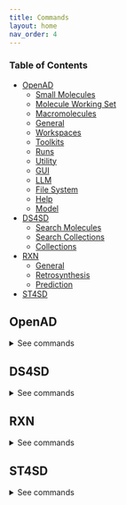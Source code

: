 ```yaml
---
title: Commands
layout: home
nav_order: 4
---
```


<!--

DO NOT EDIT
-----------
This file auto-generated.
To update it, consult instructions:
https://github.com/acceleratedscience/open-ad-toolkit/tree/main/docs

-->

### Table of Contents
- [OpenAD](#openad)
  - [Small Molecules](#small-molecules)
  - [Molecule Working Set](#molecule-working-set)
  - [Macromolecules](#macromolecules)
  - [General](#general)
  - [Workspaces](#workspaces)
  - [Toolkits](#toolkits)
  - [Runs](#runs)
  - [Utility](#utility)
  - [GUI](#gui)
  - [LLM](#llm)
  - [File System](#file-system)
  - [Help](#help)
  - [Model](#model)
- [DS4SD](#ds4sd)
  - [Search Molecules](#search-molecules)
  - [Search Collections](#search-collections)
  - [Collections](#collections)
- [RXN](#rxn)
  - [General](#general)
  - [Retrosynthesis](#retrosynthesis)
  - [Prediction](#prediction)
- [ST4SD](#st4sd)


## OpenAD

<details markdown="block">
<summary>See commands</summary>

### Small Molecules

`display molecule|mol <name> | <smiles> | <inchi> | <inchikey> | <cid>`{: .cmd }
Display a molecule's details. <br> 

A molecule's details include its identifiers, synonyms, properties and any analysis results it has been enriched with. <br> 

Supported molecule identifiers: <br> 
- `name` / `synonym` <br> 
- `SMILES` <br> 
- `InChI` <br> 
- `InChIKey` <br> 
- `PubChem CID` <br> 

Notes: <br> 
- You can use the 'mol' shorthand instead of 'molecule'. <br> 
- If the requested molecule exists in your current working set or in memory, that version will be prioritized. <br> 

Examples: <br> 
- Display a molecule by name: <br> 
  `display molecule Aspirin` <br> 

- Display a molecule by SMILES string: <br> 
  `display molecule CC(=O)OC1=CC=CC=C1C(=O)O` <br> 

- Display a molecule by InChI string: <br> 
  `display mol InChI=1S/C9H8O4/c1-6(10)13-8-5-3-2-4-7(8)9(11)12/h2-5H,1H3,(H,11,12)` <br> 

- Display a molecule by InChIKey: <br> 
  `display mol BSYNRYMUTXBXSQ-UHFFFAOYSA-N` <br> 

- Display a molecule by its PubChem CID: <br> 
  `display mol 2244` <br><br>

`show molecule|mol <name> | <smiles> | <inchi> | <inchikey> | <cid>`{: .cmd }
Launch the molecule viewer to visualize your molecule and inspect its properties. <br> 

Supported molecule identifiers: <br> 
- `name` / `synonym` <br> 
- `SMILES` <br> 
- `InChI` <br> 
- `InChIKey` <br> 
- `PubChem CID` <br> 

Notes: <br> 
- You can use the 'mol' shorthand instead of 'molecule'. <br> 
- If the requested molecule exists in your current working set or in memory, that version will be prioritized. <br> 

Examples: <br> 
- Inspect a molecule by name: <br> 
  `show mol aspirin` <br> 

- Inspect a molecule by SMILES string: <br> 
  `show mol CC(=O)OC1=CC=CC=C1C(=O)O` <br> 

- Inspect a molecule by InChI string: <br> 
  `show mol InChI=1S/C9H8O4/c1-6(10)13-8-5-3-2-4-7(8)9(11)12/h2-5H,1H3,(H,11,12)` <br> 

- Inspect a molecule by PubChem CID: <br> 
  `show mol 2244` <br><br>

`show molset|molecule-set '<molset_or_sdf_or_smi_path>' | using dataframe <dataframe>`{: .cmd }
Launch the molset viewer to visualize the contents of a molecule set. <br> 

Examples: <br> 
- `show molset 'neurotransmitters.mol.json'` <br> 
- `show molset 'neurotransmitters.sdf'` <br> 
- `show molset 'neurotransmitters.smi'` <br> 
- `show molset my_dataframe` <br><br>

`@(<name> | <smiles> | <inchi> | <inchikey> | <cid>)>><molecule_property_name>`{: .cmd }
Request a molecule's property. <br> 

Supported molecule identifiers: <br> 
- `name` / `synonym` <br> 
- `SMILES` <br> 
- `InChI` <br> 
- `InChIKey` <br> 
- `PubChem CID` <br> 

Notes: <br> 
- In addition to a molecule's properties or identifiers, you can also request its synonyms. <br> 
- If the requested molecule exists in your current working set or in memory, that version will be prioritized. <br> 
- In addition to the properties listed below, you can also request any additional properties that are available in your molecule working set. <br> 

Examples: <br> 
- Obtain the molecular weight of a molecule known as Aspirin. <br> 
  `@aspirin>>molecular_weight` <br> 

- Obtain the canonical smiles string for the dopamine neurotransmitter. <br> 
  `@dopamine>>canonical_smiles` <br> 

- Obtain a molecules xlogp value using a SMILES string. <br> 
  `@CC(=O)OC1=CC=CC=C1C(=O)O>>xlogp` <br> 

- Obtain all the synonyms for ibuprofen. <br> 
 `@ibuprofen>>synonyms` <br> 

Available properties that can be queried: <br> 
atom_stereo_count                       bond_stereo_count                       canonical_smiles                         <br> 
charge                                  cid                                     complexity                               <br> 
conformer_count_3d                      conformer_id_3d                         conformer_model_rmsd_3d                  <br> 
conformer_rmsd_3d                       coordinate_type                         covalent_unit_count                      <br> 
defined_atom_stereo_count               defined_bond_stereo_count               effective_rotor_count_3d                 <br> 
exact_mass                              feature_acceptor_count_3d               feature_anion_count_3d                   <br> 
feature_cation_count_3d                 feature_count_3d                        feature_donor_count_3d                   <br> 
feature_hydrophobe_count_3d             feature_ring_count_3d                   h_bond_acceptor_count                    <br> 
h_bond_donor_count                      heavy_atom_count                        inchi                                    <br> 
inchikey                                isomeric_smiles                         isotope_atom_count                       <br> 
iupac_name                              mmff94_energy_3d                        mmff94_partial_charges_3d                <br> 
molecular_formula                       molecular_weight                        molecular_weight_exact                   <br> 
monoisotopic_mass                       multipoles_3d                           multipoles_3d                            <br> 
pharmacophore_features_3d               pharmacophore_features_3d               rotatable_bond_count                     <br> 
sol                                     sol_classification                      tpsa                                     <br> 
undefined_atom_stereo_count             undefined_bond_stereo_count             volume_3d                                <br> 
x_steric_quadrupole_3d                  xlogp                                   y_steric_quadrupole_3d                   <br><br>

`export molecule|mol <name> | <smiles> | <inchi> | <inchikey> | <cid> [ as file ]`{: .cmd }
Either save a molecule to your workspace as a JSON file (CLI) or return a dictionary of the molecule's properties (Jupyter Notebook). <br> 

Supported molecule identifiers: <br> 
- `name` / `synonym` <br> 
- `SMILES` <br> 
- `InChI` <br> 
- `InChIKey` <br> 
- `PubChem CID` <br> 

Notes: <br> 
- The requested molecule does not need to be in your current working set. <br> 
- The `as file` clause is only needed when you wish to save a file to your workspace from within a Jupytyer Notebook. <br> 
- You can use the 'mol' shorthand instead of 'molecule'. <br> 
- If the requested molecule exists in your current working set or in memory, that version will be prioritized. <br> 

Examples: <br> 
- Export a molecule by name: <br> 
  `export molecule aspirin` <br> 

- Export a molecule by SMILES string, and force it to save as a file (only relevant in a Jupyter Notebook): <br> 
  `export mol aspirin as file` <br><br>

<br>

### Molecule Working Set

`add molecule|mol <name> | <smiles> | <inchi> | <inchikey> | <cid> [ as '<name>' ] [ basic ] [ force ]`{: .cmd }
Add a molecule to your current molecule working set. <br> 

Supported molecule identifiers: <br> 
- `name` / `synonym` <br> 
- `SMILES` <span style="color: #ccc">- supports [ basic ]</span> <br> 
- `InChI` <span style="color: #ccc">- supports [ basic ]</span> <br> 
- `InChIKey` <br> 
- `PubChem CID` <br> 

Options: <br> 
- `as <name>`: Provide a custom name for the molecule, which will be used by the software whenever refering to it going forward. <br> 
  Note: you can always update a molecule's name later by running `rename molecule <name>`. <br> 
- `basic`: Create a minimal molecule without enriching it with PubChem data. This is only relevant when using a SMILES or InChI string as identifier. Because no API calls are made, this is much faster than the default behavior. <br> 
- `force`: Suppress the confirmation step before adding a molecule, which may be desired in batch operations. <br> 

Notes: <br> 
- You can use the 'mol' shorthand instead of 'molecule'. <br> 
- If the requested molecule exists in your current working set or in memory, that version will be prioritized. <br> 

Examples: <br> 
- Add a molecule by SMILES string: <br> 
  `add molecule CC(=O)OC1=CC=CC=C1C(=O)O` <br> 

- Add a molecule by SMILES string, without enriching it with PubChem data: <br> 
  `add molecule CC(=O)OC1=CC=CC=C1C(=O)O basic` <br> 

- Add a molecule by SMILES string, giving it a custom name: <br> 
  `add molecule CC(=O)OC1=CC=CC=C1C(=O)O as 'mymol' basic` <br> 

- Add a molecule by unquoted InChI string: <br> 
  `add mol InChI=1S/C9H8O4/c1-6(10)13-8-5-3-2-4-7(8)9(11)12/h2-5H,1H3,(H,11,12)` <br> 

- Add a molecule by quoted InChI string: <br> 
  `add mol 'InChI=1S/C9H8O4/c1-6(10)13-8-5-3-2-4-7(8)9(11)12/h2-5H,1H3,(H,11,12)'` <br> 

- Add a molecule by InChIKey: <br> 
  `add mol BSYNRYMUTXBXSQ-UHFFFAOYSA-N` <br> 

- Add a molecule by InChIKey, giving it a custom name: <br> 
  `add mol BSYNRYMUTXBXSQ-UHFFFAOYSA-N as 'mymol'` <br> 

- Add a molecule by name: <br> 
  `add molecule aspirin` <br> 

- Add a molecule by name, supressing the confirmation step: <br> 
  `add molecule aspirin force` <br> 

- Add a molecule by quoted name: <br> 
  `add mol 'Aspirin 325 mg'` <br> 

- Add a molecule by its PubChem CID: <br> 
  `add mol 2244` <br><br>

`remove molecule|mol <name> | <smiles> | <inchi> | <inchikey> | <cid> [ force ]`{: .cmd }
Remove a molecule from the current working set based on a given molecule identifier. <br> 

Supported molecule identifiers: <br> 
- `name` / `synonym` <br> 
- `SMILES` <br> 
- `InChI` <br> 
- `InChIKey` <br> 
- `PubChem CID` <br> 

Options: <br> 
- `force`: Suppress the confirmation step before removing a molecule, which may be desired in batch operations. <br> 

Notes: <br> 
- You can use the 'mol' shorthand instead of 'molecule'. <br> 

Examples: <br> 
- Remove a molecule by name: <br> 
  `remove molecule Aspirin` <br> 

- Remove a molecule by SMILES: <br> 
  `remove molecule CC(=O)OC1=CC=CC=C1C(=O)O` <br> 

- Remove a molecule by InChIKey: <br> 
  `remove mol BSYNRYMUTXBXSQ-UHFFFAOYSA-N` <br> 

- Remove a molecule by InChI <br> 
  `remove mol  InChI=1S/C9H8O4/c1-6(10)13-8-5-3-2-4-7(8)9(11)12/h2-5H,1H3,(H,11,12)` <br> 

- Remove a molecule by CID: <br> 
  `remove mol 2244` <br><br>

`list molecules|mols`{: .cmd }
List all molecules in the current working set. <br> 

Notes: <br> 
- You can use the 'mols' shorthand instead of 'molecules'. <br><br>

`show molecules|mols`{: .cmd }
Launch the molset viewer to visualize your molecule working set. <br> 

Notes: <br> 
- You can use the 'mols' shorthand instead of 'molecules'. <br><br>

`enrich molecules|mols with analysis`{: .cmd }
Enrich the molecules in your current working set with the results of the last performed analysis. <br> 

This assumes that your molecule working set contains either the input molecule or any of the result molecules from the analysis. <br> 

Notes: <br> 
- You can use the 'mols' shorthand instead of 'molecules'. <br> 

Currently supported analysis commands: <br> 

RXN: <br> 
- `predict reaction` <br> 
- `predict retrosynthesis` <br> 

DS4SD: <br> 
- `search for patents containing molecule` <br> 
- `search for similiar molecules` <br> 

Please refer to the DS4SD and RXN toolkits for further assistance on these commands. For example: <br> 
`set context rxn` <br> 
`predict reaction ?` <br><br>

`clear analysis cache`{: .cmd }
Clear the analysis results cache for your current workspace. <br> 

Please refer to the `enrich molecules|mols with analysis` command for more information about analysis results. <br><br>

`display sources <name> | <smiles> | <inchi> | <inchikey> | <cid>`{: .cmd }
Display the sources of a molecule's properties, attributing how they were calculated or where they were sourced. <br> 

Supported molecule identifiers: <br> 
- `name` / `synonym` <br> 
- `SMILES` <br> 
- `InChI` <br> 
- `InChIKey` <br> 
- `PubChem CID` <br> 

Notes: <br> 
- If the requested molecule exists in your current working set or in memory, that version will be prioritized. <br><br>

`rename molecule|mol <molecule_identifer_string> as <molecule_name>`{: .cmd }
Rename a molecule in the current working set. <br> 

Notes: <br> 
- You can use the 'mol' shorthand instead of 'molecule'. <br> 

Example: <br> 
- Assuming you've added the molecule <span style="color: #dc0">CC(=O)OC1=CC=CC=C1C(=O)O</span> to your molecule working set, you can then rename it as such: <br> 
  `rename molecule CC(=O)OC1=CC=CC=C1C(=O)O as Aspirin` <br><br>

`load molecules|mols from file '<filename.molset.json|sdf|csv|smi>' [ enrich ] [ append ]`{: .cmd }
Load molecules from a file into your molecule working set. <br> 

Supported file formats: <br> 
- molset (.molset.json) <br> 
- SDF (.sdf) <br> 
- CSV (.csv) <br> 
- SMILES (.smi) <br> 

Options: <br> 
- Append `enrich` to enrich the molecule with data from pubchem. <br> 
- Append `append` to append the molecules to the existing working set instead of overwriting it. <br> 

Notes: <br> 
- To see some example input files, you can export the molecules from your working set using the `export molecules|mols as ...` command. <br> 
- You can use the 'mols' shorthand instead of 'molecules'. <br> 

Examples: <br> 
- Load molecules from a molset JSON file: <br> 
  `load molecules from file 'my_molecules.molset.json'` <br> 

- Load molecules from an SDF file, appending them to the existing working set: <br> 
  `load mols from file 'my_molecules.sdf'` append` <br> 

- Load molecules from an CSV file: <br> 
  `load molecules from file 'my_molecules.csv'` <br> 

- Load molecules from an SMILES file, enriching them with PubChem data: <br> 
  `load mols from file 'my_molecules.smi'` enrich` <br><br>

`load molecules|mols from dataframe <dataframe> [ enrich ] [ append ]`{: .cmd }
Load molecules from a dataframe into your molecule working set. <br> 

Options: <br> 
- Append `enrich` to enrich the molecule with data from pubchem. <br> 
- Append `append` to append the molecules to the existing working set instead of overwriting it. <br> 

Notes: <br> 
- This command only works when called from a Jupyter Notebook or the API. <br> 
- To see some example input files, you can export the molecules from your working set using the `export molecules|mols as ...` command. <br> 
- You can use the 'mols' shorthand instead of 'molecules'. <br> 

Examples: <br> 
- Load molecules from a dataframe: <br> 
  `load molecules from dataframe my_dataframe` <br> 

- Load molecules from a dataframe, appending them to the existing working set: <br> 
  `load mols from dataframe my_dataframe append` <br> 

- Load molecules from a dataframe, enriching them with PubChem data: <br> 
  `load mols from dataframe my_dataframe enrich` <br><br>

`merge molecules|mols data from dataframe <dataframe> [ enrich ]`{: .cmd }
Merge molecule data from a dataframe into the molecules in your working set. <br> 

Options: <br> 
- Append `enrich` to enrich the molecule with data from pubchem. <br> 

The dataframe columns should be named as follows: <br> 
- `subject` or `smiles`: molecules similes string <br> 
- `property`: the name of the property to be merged <br> 
- `result`: the value of the property to be nmerged <br> 

Sample input file: <br> 

 subject                                                               property                        result  <br> 
 --------------------------------------------------------------------  -------------------------  -----------  <br> 
 O=C(N)C(F)(OC(F)(F)C(F)(F)C(F)(F)F)C(F)(F)F                           molecular_weight               329.065  <br> 
 O=C(O)C(F)(NC(F)(F)C(F)(F)C(F)(F)F)C(F)(F)F                           molecular_weight               329.065  <br> 
 O=C(O)C(F)(OC(F)(F)C(F)(F)C)CF                                        molecular_weight               240.099  <br> 
 O=C(O)C(F)(OC(O)(F)C(F)(F)C(F)(F)F)C(F)(F)F                           molecular_weight               328.058  <br> 
 O=C(O)C(F)(OC(Cl)(F)C(F)(F)C(F)(F)F)C(F)(F)F                          molecular_weight               346.504  <br> 
 O=C(O)C(F)(OC(F)(F)C(F)(O)C(F)(F)F)C(F)(F)F                           molecular_weight               328.058  <br> 
 O=C(O)C(F)(OC(F)(O)C(F)(F)C(F)(F)F)C(F)(F)F                           molecular_weight               328.058  <br> 
 O=C(O)C(F)(OC(F)(F)C(F)(Br)C(F)(F)F)C(F)(F)F                          molecular_weight               390.955  <br> 
 O=C(O)C(F)OC(O)(F)C(F)(F)C(F)(F)F                                     molecular_weight               260.061  <br> 

Notes: <br> 
- You can use the 'mol' shorthand instead of 'molecule'. <br> 

Examples: <br> 
- Merge molecule data from a dataframe called `new_props`: <br> 
  `merge molecules data from dataframe new_props` <br> 

- Merge molecule data from a dataframe called `new_props`, while enriching the molecules with PubChem data: <br> 
  `merge molecules data from dataframe new_props enrich` <br><br>

`export molecules|mols [ as '<filename.molset.json|sdf|csv|smi>' ]`{: .cmd }
Export your molecule working set as a file (CLI) or return it as a dataframe (Jupyter/API). <br> 

Supported file formats: <br> 
- molset (.molset.json) <br> 
- SDF (.sdf) <br> 
- CSV (.csv) <br> 
- SMILES (.smi) <br> 

Notes: <br> 
- When exporting as a file, the filename's extension will define what format the molecule are exported as. <br> 
- If no filename or extension is provided, the molecules will be saved as CSV file. <br> 
- When run inside a Jupyter Notebook or from the API, the `as <filename>` clause will be ignored and a dataframe will be returned. <br> 
- You can use the 'mols' shorthand instead of 'molecules'. <br><br>

`clear molecules|mols [ force ]`{: .cmd }
Clear the molecule working set. <br> 

Options: <br> 
- `force`: Suppress the confirmation step before clearing the working set, which may be desired in batch operations. <br> 

Notes: <br> 
- You can use the 'mols' shorthand instead of 'molecules'. <br><br>

<br>

### Macromolecules

`show mmol|protein <fasta> | '<pdb_id>'`{: .cmd }
Launch the molecule viewer to visualize your macromolecule and inspect its properties. <br> 

Examples: <br> 
- Show a protein by its PDBe ID: <br> 
  `show mmol '2g64'` <br> 

- Show a protein by its FASTA string: <br> 
  `show protein MAKWVCKICGYIYDEDAGDPDNGISPGTKFEELPDDWVCPICGAPKSEFEKLED` <br><br>

<br>

### General

`openad`{: .cmd }
Display the openad splash screen. <br><br>

`get status`{: .cmd }
Display the currently selected workspace and toolkit. <br><br>

`display history`{: .cmd }
Display the last 30 commands run in your current workspace. <br><br>

`clear sessions [ force ]`{: .cmd }
Clear any other sessions that may be running. <br><br>

<br>

### Workspaces

`list workspaces`{: .cmd }
Lists all your workspaces. <br><br>

`set workspace <workspace_name>`{: .cmd }
Change the current workspace. <br><br>

`get workspace [ <workspace_name> ]`{: .cmd }
Display details a workspace. When no workspace name is defined, details of your current workspace are displayed. <br><br>

`get workspace path`{: .cmd }
Returns your current workspace path. This is useful when you wish to access your workspace files from a Jupyter Notebook. <br><br>

`show workspace`{: .cmd }
Open the file browsing interface displaying your workspace files and directories. <br><br>

`open workspace [ <workspace_name> ]`{: .cmd }
Open your workspace directory in the file explorer of your operating system. This is useful when you want to move or rename files. When no workspace name is defined, your current workspace will open. <br><br>

`create workspace <workspace_name> [ description('<description>') on path '<path>' ]`{: .cmd }
Create a new workspace with an optional description and path. <br><br>

`remove workspace <workspace_name>`{: .cmd }
Remove a workspace from your registry. Note that this doesn't remove the workspace's directory. <br><br>

<br>

### Toolkits

`ds4sd`{: .cmd }
Display the splash screen for the DS4SD toolkit. <br><br>

`rxn`{: .cmd }
Display the splash screen for the RXN toolkit. <br><br>

`st4sd`{: .cmd }
Display the splash screen for the ST4SD toolkit. <br><br>

`list toolkits`{: .cmd }
List all installed toolkits. To see all available toolkits, run `list all toolkits`. <br><br>

`list all toolkits`{: .cmd }
List all available toolkits. <br><br>

`add toolkit <toolkit_name>`{: .cmd }
Install a toolkit. <br><br>

`remove toolkit <toolkit_name>`{: .cmd }
Remove a toolkit from the registry. <br> 

<b>Note:</b> This doesn't delete the toolkit code. If the toolkit is added again, a backup of the previous install is created in the toolkit directory at `~/.openad/toolkits`. <br><br>

`update toolkit <toolkit_name>`{: .cmd }
Update a toolkit with the latest version. It is recommended to do this on a regular basis. <br><br>

`update all toolkits`{: .cmd }
Update all installed toolkits with the latest version. Happens automatically whenever OpenAD is updated to a new version. <br><br>

`set context <toolkit_name> [ reset ]`{: .cmd }
Set your context to the chosen toolkit. By setting the context, the selected toolkit functions become available to you. The optional parameter `reset` can be used to reset your login information. <br><br>

`get context`{: .cmd }
Display the currently selected toolkit. <br><br>

`unset context`{: .cmd }
Exit your toolkit context. You will no longer have access to toolkit-specific functions. <br><br>

<br>

### Runs

`create run`{: .cmd }
Start recording a run. <br><br>

`remove run <run_name>`{: .cmd }
remove a run. <br><br>

`save run as <run_name>`{: .cmd }
Stop recording a run and save it. <br><br>

`run <run_name>`{: .cmd }
Execute a previously recorded run. This will execute every command and continue regardless of any failures. <br><br>

`list runs`{: .cmd }
List all runs saved in the current workspace. <br><br>

`display run <run_name>`{: .cmd }
Display the commands stored in a certain run. <br><br>

<br>

### Utility

`display data '<filename.csv>'`{: .cmd }
Display data from a csv file. <br><br>

`-> result save [as '<filename.csv>']`{: .cmd }
Save table data to csv file. <br><br>

`-> result open`{: .cmd }
Explore table data in the browser. <br> 
        if you append `-d` to the end of the command `result open -d` display will result to data viewer. <br><br>

`-> result edit`{: .cmd }
Edit table data in the browser. <br> 
        if you append `-d` to the end of the command `result open -d` display will result to data viewer. <br><br>

`-> result copy`{: .cmd }
Copy table data to clipboard, formatted for spreadheet. <br><br>

`-> result display`{: .cmd }
Display the result in the CLI. <br> 

        if you append `-d` to the end of the command `result open -d` display will result to data viewer. <br><br>

`-> result as dataframe`{: .cmd }
Return the result as dataframe (only for Jupyter Notebook) <br><br>

`edit config '<json_config_file>' [ schema '<schema_file>']`{: .cmd }
Edit any JSON file in your workspace directly from the CLI. If a schema is specified, it will be used for validation and documentation. <br><br>

<br>

### GUI

`install gui`{: .cmd }
Install the OpenAD GUI (graphical user interface). <br> 

The graphical user interface allows you to browse your workspace and visualize your datasets and molecules. <br><br>

`launch gui`{: .cmd }
Launch the OpenAD GUI (graphical user interface). <br><br>

`restart gui`{: .cmd }
Terminate and then restart the GUI server. <br><br>

`quit gui`{: .cmd }
Terminate the GUI server. <br><br>

<br>

### LLM

`tell me <how to do xyz>`{: .cmd }
Ask your AI assistant how to do anything in OpenAD. <br><br>

`set llm  <language_model_name>`{: .cmd }
Set the target language model name for the `tell me` command. <br><br>

`clear llm auth`{: .cmd }
Clear the language model's authentication file. <br><br>

<br>

### File System

`list files [ path ]`{: .cmd }
List al directories and files in your current workspace. <br><br>

`import from '<external_source_file>' to '<workspace_file>'`{: .cmd }
Import a file from outside OpenAD into your current workspace. <br><br>

`export from '<workspace_file>' to '<external_file>'`{: .cmd }
Export a file from your current workspace to anywhere on your hard drive. <br><br>

`copy file '<workspace_file>' to '<other_workspace_name>'`{: .cmd }
Export a file from your current workspace to another workspace. <br><br>

`remove '<filename>'`{: .cmd }
Remove a file from your current workspace. <br><br>

`open '<filename>'`{: .cmd }
Open a file or dataframe in an iframe  <br> 

Examples: <br> 
- `open 'base_molecules.sdf'` <br> 
- `open my_dataframe` <br><br>

<br>

### Help

`intro`{: .cmd }
Display an introduction to the OpenAD CLI. <br><br>

`docs`{: .cmd }
Open the documentation webpage. <br><br>

`?`{: .cmd }
List all available commands. <br><br>

`? ...<soft>   --> List all commands containing "..."</soft>`{: .cmd }
<br>

`... ?<soft>   --> List all commands starting with "..."</soft>`{: .cmd }
<br>

<br>

### Model

`model auth list`{: .cmd }
show authentication group mapping <br><br>

`model auth add group '<auth_group>'|<auth_group> with '<api_key>'`{: .cmd }
add an authentication group for model services to use <br><br>

`model auth remove group '<auth_group>' | <auth_group>`{: .cmd }
remove an authentication group <br><br>

`model auth add service '<service_name>'|,service_name> to group '<auth_group>'|<auth_group>`{: .cmd }
Attach an authentication group to a model service <br><br>

`model auth remove service '<service_name>'|<service_name>`{: .cmd }
Detatch an authentication group from a model service <br><br>

`model service status`{: .cmd }
Get the status of currently cataloged services <br><br>

`model service describe '<service_name>'|<service_name>`{: .cmd }
get the configuration of a service <br><br>

`model catalog list`{: .cmd }
get the list of currently cataloged services <br><br>

`uncatalog model service '<service_name>'|<service_name>`{: .cmd }
uncatalog a model service  <br> 

 Example:  <br> 
`uncatalog model service 'gen'` <br><br>

`catalog model service from (remote) '<path> or <github> or <service_url>' as  '<service_name>'|<service_name>   USING (<parameter>=<value> <parameter>=<value>)`{: .cmd }
catalog a model service from a path or github or remotely from an existing OpenAD service. <br> 
(USING) optional headers parameters for communication with service backend. <br> 
If you are cataloging a service using a model defined in a directory, provide the absolute ` <path> ` of that directory in quotes. <br> 

The following options require the `remote` option be declared. <br> 

If you are cataloging a service using a model defined in github repository, provide the absolute ` <github> ` of that github directory quotes. <br> 

If you are cataloging a remote service on a ip address and port provide the remote services ipaddress and port in quoted string e.g. `'0.0.0.0:8080'` <br> 

`service_name`: this is the name of the service as you will define it for your usage. e.g `prop` short for properties.  <br> 

USING Parameters: <br> 

If using a hosted service the following parameters must be supplied: <br> 
-`Inference-Service`: this is the name of the inference service that is hosted, it is a required parameter if cataloging a remote service. <br> 
An authorization parameter is always required if cataloging a hosted service, either Auhtorisation group (`auth_group`) or Authorisation bearer_token/api_key (`Authorization`): <br> 
-`auth_group`: this is the name of an authorization group which contains the api_key linked to the service access. This can only be used if `Authorization` is not also defined. <br> 
OR <br> 
-`Authorization`: this parameter is designed to be used when a `auth_group` is not defined. <br> 

Example: <br> 

Skypilot Deployment <br> 
-`catalog model service from 'git@github.com:acceleratedscience/generation_inference_service.git' as 'gen'` <br> 

Service using a authentication group  <br> 
-`catalog model service from remote '<service_url>' as  molf  USING (Inference-Service=molformer  )` <br> 
` model auth add service 'molf' to group 'default'` <br> 

Single Authorisation Service <br> 
-`openad catalog model service from remote '<service_URL>' as 'gen' USING (Inference-Service=generation Authorization='<api_key>')` <br> 

Catalog a remote service shared with you: <br> 
-`catalog model service from remote 'http://54.235.3.243:30001' as gen` <br><br>

`model service up '<service_name>'|<service_name> [no_gpu]}`{: .cmd }
launches a cataloged model service when it was cataloged as a self managed service from a directory or github repository. <br> 
If you do not want to launch a service with GPU you should specify `no_gpu` at the end of the command. <br> 
Examples: <br> 

-`model service up gen` <br> 

-`model service up 'gen'` <br> 

-`model service up gen no_gpu` <br><br>

`model service local up '<service_name>'|<service_name>`{: .cmd }
Launches a model service locally. <br> 

            Example: <br> 
              ` model service local up gen` <br><br>

`model service down '<service_name>'|<service_name>`{: .cmd }
Bring down a model service   <br> 
 Examples:  <br> 

`model service down gen`  <br> 

`model service down 'gen'`  <br><br>

<br>

</details>

## DS4SD


<details markdown="block">
<summary>See commands</summary>

### Search Molecules

`search for similar molecules to '<smiles>' [ save as '<filename.csv>' ]`{: .cmd }
Search for molecules that are similar to the provided molecule or molecule substructure as provided in the `<smiles_string>`. <br> 

Use the `save as` clause to save the results as a csv file in your current workspace. <br> 

Example: <br> 
`search for similar molecules to 'C1(C(=C)C([O-])C1C)=O'` <br><br>

`search for molecules in patents from list ['<patent1>', '<patent2>', ...] | dataframe <dataframe_name> | file '<filename.csv>' [ save as '<filename.csv>' ]`{: .cmd }
Search for molecules mentioned in a defined list of patents. When sourcing patents from a CSV or DataFrame, there must be column named "PATENT ID" or "patent id". <br> 

Use the `save as` clause to save the results as a csv file in your current workspace. <br> 

Example: <br> 
`search for molecules in patents from list ['CN108473493B','US20190023713A1']` <br><br>

`search for patents containing molecule '<smiles>' | '<inchi>' | '<inchikey>' [ save as '<filename.csv>' ]`{: .cmd }
Search for mentions of a specified molecules in registered patents. The queried molecule can be described as a SMILES string, InChI or InChiKey. <br> 

Use the `save as` clause to save the results as a csv file in your current workspace. <br> 

Example: <br> 
`search for patents containing molecule 'CC(C)(c1ccccn1)C(CC(=O)O)Nc1nc(-c2c[nH]c3ncc(Cl)cc23)c(C#N)cc1F'` <br><br>

`search for substructure instances of '<smiles>' [ save as '<filename.csv>' ]`{: .cmd }
Search for molecules by substructure, as defined by the `<smiles_string>`. <br> 

Use the `save as` clause to save the results as a csv file in your current workspace. <br> 

Example: <br> 
`search for substructure instances of 'C1(C(=C)C([O-])C1C)=O' save as 'my_mol'` <br><br>

<br>

### Search Collections

`search collection '<collection_name_or_key>' for '<search_string>' [ using (page_size=<int> system_id=<system_id> edit_distance=<integer> display_first=<integer>) ] show (data | docs) [ estimate only | return as data | save as '<filename.csv>' ]`{: .cmd }
Performs a document search of the Deep Search repository based on a given collection. The required `using` clause specifies the collection to search. Use `estimate only` to return only the potential number of hits. <br> 

Parameters: <br> 
- `<collection_name_or_key>` The name or index key for a collection. Use the command `display all collections` to list available collections. <br> 
- `<search_string>` The search string for the search. <br> 

The `<search_string>` supports elastic search string query syntax: <br> 
- `+` Signifies AND operation. <br> 
- `|` Signifies OR operation. <br> 
- `-` Negates a single token. <br> 
- `\"` Wraps a number of tokens to signify a phrase for searching. <br> 
- `*` At the end of a term -> signifies a prefix query <br> 
- `(` & `)` Signifies precedence <br> 
- `~N` After a word -> signifies edit distance (fuzziness) <br> 
- `~N` After a phrase -> signifies slop amount <br> 

Options for the `using` clause: <br> 
  > **Note:** The `using` clause requires all enclosed parameters to be defined in the same order as listed below. <br> 

- `page_size=<integer>` Result pagination, the default is None. <br> 
- `system_id=<system_id>` System cluster id, the default is 'default'. <br> 
- `edit_distance=<integer>` (0-5) Sets the search word span criteria for key words for document searches, the default is 5. When set to 0, no snippets will be be returned. <br> 
- `display_first=<integer>` When set, the displayed result set will be truncated at the given number. <br> 

Clauses: <br> 
- `show (data | docs)`: <br> 
    - `data` Display structured data from within the documents. <br> 
    - `docs` Display document context and preview snippet. <br> 
    Both can be combined in a single command, e.g. `show (data docs)` <br> 
- `estimate only` Determine the potential number of hits. <br> 
- `return as data` For Notebook or API mode. Removes all styling from the Pandas DataFrame, ready for further processing. <br> 

Examples: <br> 
- Look for documents that contain discussions on power conversion efficiency: <br> 
`search collection 'arxiv-abstract' for 'ide(\"power conversion efficiency\" OR PCE) AND organ*' using ( edit_distance=20 system_id=default) show (docs)` <br> 

- Search the PubChem archive for 'Ibuprofen' and display related molecules' data: <br> 
`search collection 'pubchem' for 'Ibuprofen' show (data)` <br> 

- Search for patents which mention a specific smiles molecule: <br> 
`search collection 'patent-uspto' for '\"smiles#ccc(coc(=o)cs)(c(=o)c(=o)cs)c(=o)c(=o)cs\"' show (data)` <br><br>

`display collection matches for '<search_string>' [ save as '<filename.csv>' ]`{: .cmd }
Search all collections for documents that contain a given Deep Search `<search_string>`. This is useful when narrowing down document collection(s) for subsequent search. You can use the `<index_key>` from the returned table in your next search. <br> 

Use the `save as` clause to save the results as a csv file in your current workspace. <br> 

Example: <br> 
`display collection matches for 'Ibuprofen'` <br><br>

<br>

### Collections

`display collections in domains from list <list_of_domains> [ save as '<filename.csv>' ]`{: .cmd }
Display collections that belong to the listed domains. <br> 

Use the `save as` clause to save the results as a csv file in your current workspace. <br> 

Use the command `display all collections` to find available domains. <br> 

Example: <br> 
`display collections in domains from list ['Scientific Literature']` <br><br>

`display all collections [ save as '<filename.csv>' ]`{: .cmd }
Display all available collections in Deep Search. <br> 

Use the `save as` clause to save the results as a csv file in your current workspace. <br><br>

`display collections for domain '<domain_name>'`{: .cmd }
Display the available collections in a given Deep Search domain. <br> 

Use the command `display all collections` to find available domains. <br> 

Example: <br> 
`display collections for domain 'Business Insights'` <br><br>

`display collection details '<collection_name_or_key>'`{: .cmd }
Display the details for a specified collection. You can specify a collection by its name or key. <br> 

Use the command `display all collections` to list available collections. <br> 

Example: <br> 
`display collection details 'Patents from USPTO'` <br><br>

<br>

</details>

## RXN


<details markdown="block">
<summary>See commands</summary>

### General

`interpret recipe '<recipe_paragraph>' | '<txt_filename>'`{: .cmd }
Build a ordered list of actions interpreted from a provided text-based recipe. The recipe can be provided as a string or as a text file from your current workspace. <br> 

Examples: <br> 
- `interpret recipe 'my_recipe.txt'` <br> 
- `interpret recipe 'A solution of ((1S,2S)-1-{[(methoxymethyl-biphenyl-4-yl)-(2-pyridin-2-yl-cyclopropanecarbonyl)-amino]-methyl}-2-methyl-butyl)-carbamic acid tert-butyl ester (25 mg, 0.045 mmol) and dichloromethane (4 mL) was treated with a solution of HCl in dioxane (4 N, 0.5 mL) and the resulting reaction mixture was maintained at room temperature for 12 h. The reaction was then concentrated to dryness to afford (1R,2R)-2-pyridin-2-yl-cyclopropanecarboxylic acid ((2S,3S)-2-amino-3-methylpentyl)-(methoxymethyl-biphenyl-4-yl)-amide (18 mg, 95% yield) as a white solid.'` <br><br>

`list rxn models`{: .cmd }
Lists all RXN AI models currently available. <br><br>

<br>

### Retrosynthesis

`predict retrosynthesis '<smiles>' [ using (option1=<value> option2=<value>) ]`{: .cmd }
Perform a retrosynthesis route prediction on a molecule. <br> 

RXN was trained on more than 3 million chemical reactions, derived from publicly available patents. Since then, the Molecular Transformer has outperformed all data-driven models, achieving more than 90% accuracy on forward chemical reaction predictions (reactants + reagents to products) <br> 

  > **Note:** The `using` clause requires all enclosed parameters to be defined in the same order as listed below. <br> 

Optional Parameters that can be specified in the `using` clause: <br> 
- `availability_pricing_threshold=<int>` Maximum price in USD per g/ml of compounds. Default: no threshold. <br> 
- `available_smiles='<smiles>.<smiles>.<smiles>'` List of molecules available as precursors, delimited with a period. <br> 
- `exclude_smiles='<smiles>.<smiles>.<smiles>'` List of molecules to exclude from the set of precursors, delimited with a period. <br> 
- `exclude_substructures='<smiles>.<smiles>.<smiles>'` List of substructures to exclude from the set of precursors, delimited with a period. <br> 
- `exclude_target_molecule=<boolean>` Excluded target molecule. The default is True <br> 
- `fap=<float>` Every retrosynthetic step is evaluated with the FAP, and is only retained when forward confidence is greater than the FAP value. The default is 0.6. <br> 
- `max_steps=<int>` The maximum number steps in the results. The default is 3. <br> 
- `nbeams=<int>` The maximum number of beams exploring the hypertree. The default is 10. <br> 
- `pruning_steps=<int>` The number of steps to prune a hypertree. The default is 2. <br> 
- `ai_model='<model_name>'` What model to use. Use the command `list rxn models` to list all available models. The default is '2020-07-01'. <br> 

There are different models available for use with this command including: '12class-tokens-2021-05-14', '2019-09-12', '2020-04-24', '2020-07-01', '2020-07-31', 'aizynth-2020-06-11', 'disconnection-aware-2022-06-24', 'enzymatic-2021-04-16', 'enzymatic-2022-05-31', 'sulfonium-2020-10-27' <br> 

Examples: <br> 
`predict retrosynthesis 'BrCCc1cccc2c(Br)c3ccccc3cc12' using (max_steps=3)` <br> 

`predict retrosynthesis  'BrCCc1cccc2c(Br)c3ccccc3cc12' using (max_steps=6 ai_model='12class-tokens-2021-05-14' ) ` <br><br>

<br>

### Prediction

`predict reaction in batch from dataframe <dataframe_name> | file '<filename.csv>' | list ['<smiles>.<smiles>','<smiles>.<smiles>'] [ using (ai_model='<ai_model>') ] [ use_saved ]`{: .cmd }
Run a batch of reaction predictions. The provided list of reactions can be specified as a DataFrame, a CSV file from your current workspace or a list of strings. When proving a DataFrame or CSV file, we will look for the "reactions" column. <br> 

Reactions are defined by combining two SMILES strings delimited by a period. For example: `'BrBr.c1ccc2cc3ccccc3cc2c1'` <br> 

Optional Parameters that can be specified in the `using` clause: <br> 
- `ai_model='<model_name>'` What model to use. Use the command `list rxn models` to list all available models. The default is '2020-07-01'. <br> 

You can reuse previously generated results by appending the optional `use_saved` clause. This will reuse the results of a previously run command with the same parameters, if available. <br> 

Examples: <br> 
- `predict reaction in batch from list ['BrBr.c1ccc2cc3ccccc3cc2c1CCO' , 'BrBr.c1ccc2cc3ccccc3cc2c1']` <br> 
- `predict reaction in batch from list ['BrBr.c1ccc2cc3ccccc3cc2c1CCO' , 'BrBr.c1ccc2cc3ccccc3cc2c1'] use_saved` <br><br>

`predict reaction '<smiles>.<smiles>' [ using (ai_model='<ai_model>') ] [ use_saved ]`{: .cmd }
Predict the reaction between two molecules. <br> 

Reactions are defined by combining two SMILES strings delimited by a period. For example: `'BrBr.c1ccc2cc3ccccc3cc2c1'` <br> 

Optional Parameters that can be specified in the `using` clause: <br> 
- `ai_model='<model_name>'` What model to use. Use the command `list rxn models` to list all available models. The default is '2020-07-01'. <br> 

You can reuse previously generated results by appending the optional `use_saved` clause. This will reuse the results of a previously run command with the same parameters, if available. <br> 

Examples: <br> 
- `predict reaction 'BrBr.c1ccc2cc3ccccc3cc2c1CCO'` <br> 
- `predict reaction 'BrBr.c1ccc2cc3ccccc3cc2c1CCO' use_saved` <br><br>

`predict reaction topn in batch from dataframe <dataframe_name> | file '<filename.csv>' | list ['<smiles>.<smiles>','<smiles>.<smiles>'] [ using (topn=<integer> ai_model='<ai_model>') ] [ use_saved ]`{: .cmd }
Run a batch of reaction predictions for topn. The provided list of reactions can be specified as a DataFrame, a CSV file from your current workspace or a list of strings. When proving a DataFrame or CSV file, we will look for the "reactions" column. <br> 

Reactions are defined by combining two SMILES strings delimited by a period. For example: `'BrBr.c1ccc2cc3ccccc3cc2c1'` <br> 

Optional Parameters that can be specified in the `using` clause: <br> 
- `ai_model='<model_name>'` What model to use. Use the command `list rxn models` to list all available models. The default is '2020-07-01'. <br> 
- `topn=<integer>` Defined the number of results being returned. The default value is 3. <br> 

You can reuse previously generated results by appending the optional `use_saved` clause. This will reuse the results of a previously run command with the same parameters, if available. <br> 

Examples: <br> 
- `predict reaction topn in batch from list ['BrBr.c1ccc2cc3ccccc3cc2c1CCO' , 'BrBr.c1ccc2cc3ccccc3cc2c1']` <br> 
- `predict reaction topn in batch from list ['BrBr.c1ccc2cc3ccccc3cc2c1CCO' , 'BrBr.c1ccc2cc3ccccc3cc2c1'] using (topn=6)` <br> 
- `predict reaction topn in batch from list ['BrBr.c1ccc2cc3ccccc3cc2c1CCO' , 'BrBr.c1ccc2cc3ccccc3cc2c1'] use_saved ` <br><br>

<br>

</details>

## ST4SD


<details markdown="block">
<summary>See commands</summary>

</details>

